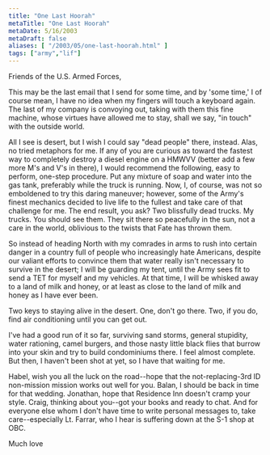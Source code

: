 ```yaml
---
title: "One Last Hoorah"
metaTitle: "One Last Hoorah"
metaDate: 5/16/2003
metaDraft: false
aliases: [ "/2003/05/one-last-hoorah.html" ]
tags: ["army","lif"]
---
```


Friends of the U.S. Armed Forces,

This may be the last email that I send for some time, and by 'some time,' I of course mean, I have no idea when my fingers will touch a keyboard again. The last of my company is convoying out, taking with them this fine machine, whose virtues have allowed me to stay, shall we say, "in touch" with the outside world.

All I see is desert, but I wish I could say "dead people" there, instead. Alas, no tried metaphors for me. If any of you are curious as toward the fastest way to completely destroy a diesel engine on a HMWVV (better add a few more M's and V's in there), I would recommend the following, easy to perform, one-step procedure. Put any mixture of soap and water into the gas tank, preferably while the truck is running. Now, I, of course, was not so emboldened to try this daring maneuver; however, some of the Army's finest mechanics decided to live life to the fullest and take care of that challenge for me. The end result, you ask? Two blissfully dead trucks. My trucks. You should see them. They sit there so peacefully in the sun, not a care in the world, oblivious to the twists that Fate has thrown them.

So instead of heading North with my comrades in arms to rush into certain danger in a country full of people who increasingly hate Americans, despite our valiant efforts to convince them that water really isn't necessary to survive in the desert; I will be guarding my tent, until the Army sees fit to send a TET for myself and my vehicles. At that time, I will be whisked away to a land of milk and honey, or at least as close to the land of milk and honey as I have ever been.

Two keys to staying alive in the desert. One, don't go there. Two, if you do, find air conditioning until you can get out.

I've had a good run of it so far, surviving sand storms, general stupidity, water rationing, camel burgers, and those nasty little black flies that burrow into your skin and try to build condominiums there. I feel almost complete. But then, I haven't been shot at yet, so I have that waiting for me.

Habel, wish you all the luck on the road--hope that the not-replacing-3rd ID non-mission mission works out well for you. Balan, I should be back in time for that wedding. Jonathan, hope that Residence Inn doesn't cramp your style. Craig, thinking about you--got your books and ready to chat. And for everyone else whom I don't have time to write personal messages to, take care--especially Lt. Farrar, who I hear is suffering down at the S-1 shop at OBC.

Much love
